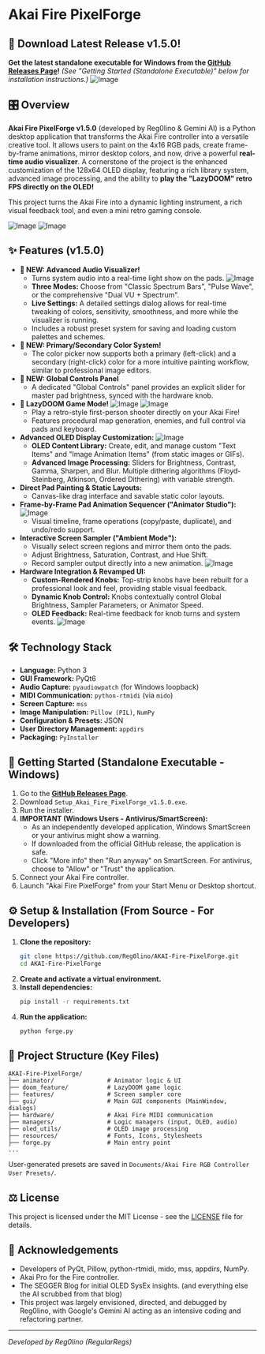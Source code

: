 # Akai Fire PixelForge

## 🚀 Download Latest Release v1.5.0!

**Get the latest standalone executable for Windows from the [GitHub Releases Page](https://github.com/Reg0lino/AKAI-Fire-PixelForge/releases/latest)!**
*(See "Getting Started (Standalone Executable)" below for installation instructions.)*
![Image](https://github.com/Reg0lino/AKAI-Fire-PixelForge/blob/main/images/boring.png)

## 🎛️ Overview

**Akai Fire PixelForge v1.5.0** (developed by Reg0lino & Gemini AI) is a Python desktop application that transforms the Akai Fire controller into a versatile creative tool. It allows users to paint on the 4x16 RGB pads, create frame-by-frame animations, mirror desktop colors, and now, drive a powerful **real-time audio visualizer**. A cornerstone of the project is the enhanced customization of the 128x64 OLED display, featuring a rich library system, advanced image processing, and the ability to **play the "LazyDOOM" retro FPS directly on the OLED!**

This project turns the Akai Fire into a dynamic lighting instrument, a rich visual feedback tool, and even a mini retro gaming console.

![Image](https://raw.githubusercontent.com/Reg0lino/AKAI-Fire-PixelForge/refs/heads/main/images/full.png)
![Image](https://raw.githubusercontent.com/Reg0lino/AKAI-Fire-PixelForge/refs/heads/main/images/oled.png)

## ✨ Features (v1.5.0)

*   **🎵 NEW: Advanced Audio Visualizer!**
    *   Turns system audio into a real-time light show on the pads.
![Image](https://raw.githubusercontent.com/Reg0lino/AKAI-Fire-PixelForge/refs/heads/main/images/audiovis.png)
    *   **Three Modes:** Choose from "Classic Spectrum Bars", "Pulse Wave", or the comprehensive "Dual VU + Spectrum".
    *   **Live Settings:** A detailed settings dialog allows for real-time tweaking of colors, sensitivity, smoothness, and more while the visualizer is running.
    *   Includes a robust preset system for saving and loading custom palettes and schemes.
*   **🎨 NEW: Primary/Secondary Color System!**
    *   The color picker now supports both a primary (left-click) and a secondary (right-click) color for a more intuitive painting workflow, similar to professional image editors.
*   **🔆 NEW: Global Controls Panel**
    *   A dedicated "Global Controls" panel provides an explicit slider for master pad brightness, synced with the hardware knob.
*   **👹 LazyDOOM Game Mode!**
![Image](https://raw.githubusercontent.com/Reg0lino/AKAI-Fire-PixelForge/refs/heads/main/images/doomoled.png)
![Image](https://raw.githubusercontent.com/Reg0lino/AKAI-Fire-PixelForge/refs/heads/main/images/doomcontrol.png)
    *   Play a retro-style first-person shooter directly on your Akai Fire!
    *   Features procedural map generation, enemies, and full control via pads and keyboard.
*   **Advanced OLED Display Customization:**
![Image](https://raw.githubusercontent.com/Reg0lino/AKAI-Fire-PixelForge/refs/heads/main/images/oled.png)
    *   **OLED Content Library:** Create, edit, and manage custom "Text Items" and "Image Animation Items" (from static images or GIFs).
    *   **Advanced Image Processing:** Sliders for Brightness, Contrast, Gamma, Sharpen, and Blur. Multiple dithering algorithms (Floyd-Steinberg, Atkinson, Ordered Dithering) with variable strength.
*   **Direct Pad Painting & Static Layouts:**
    *   Canvas-like drag interface and savable static color layouts.
*   **Frame-by-Frame Pad Animation Sequencer ("Animator Studio"):**
![Image](https://raw.githubusercontent.com/Reg0lino/AKAI-Fire-PixelForge/refs/heads/main/images/animatorUI.png)
    *   Visual timeline, frame operations (copy/paste, duplicate), and undo/redo support.
*   **Interactive Screen Sampler ("Ambient Mode"):**
    *   Visually select screen regions and mirror them onto the pads.
    *   Adjust Brightness, Saturation, Contrast, and Hue Shift.
    *   Record sampler output directly into a new animation.
![Image](https://raw.githubusercontent.com/Reg0lino/AKAI-Fire-PixelForge/refs/heads/main/images/sample.png)
*   **Hardware Integration & Revamped UI:**
    *   **Custom-Rendered Knobs:** Top-strip knobs have been rebuilt for a professional look and feel, providing stable visual feedback.
    *   **Dynamic Knob Control:** Knobs contextually control Global Brightness, Sampler Parameters, or Animator Speed.
    *   **OLED Feedback:** Real-time feedback for knob turns and system events.
![Image](https://raw.githubusercontent.com/Reg0lino/AKAI-Fire-PixelForge/refs/heads/main/images/toprow.png)

## 🛠️ Technology Stack

*   **Language:** Python 3
*   **GUI Framework:** PyQt6
*   **Audio Capture:** `pyaudiowpatch` (for Windows loopback)
*   **MIDI Communication:** `python-rtmidi` (via `mido`)
*   **Screen Capture:** `mss`
*   **Image Manipulation:** `Pillow (PIL)`, `NumPy`
*   **Configuration & Presets:** JSON
*   **User Directory Management:** `appdirs`
*   **Packaging:** `PyInstaller`

## 🚀 Getting Started (Standalone Executable - Windows)

1.  Go to the [**GitHub Releases Page**](https://github.com/Reg0lino/AKAI-Fire-PixelForge/releases/latest).
2.  Download `Setup_Akai_Fire_PixelForge_v1.5.0.exe`.
3.  Run the installer.
4.  **IMPORTANT (Windows Users - Antivirus/SmartScreen):**
    *   As an independently developed application, Windows SmartScreen or your antivirus might show a warning.
    *   If downloaded from the official GitHub release, the application is safe.
    *   Click "More info" then "Run anyway" on SmartScreen. For antivirus, choose to "Allow" or "Trust" the application.
5.  Connect your Akai Fire controller.
6.  Launch "Akai Fire PixelForge" from your Start Menu or Desktop shortcut.

## ⚙️ Setup & Installation (From Source - For Developers)

1.  **Clone the repository:**
    ```bash
    git clone https://github.com/Reg0lino/AKAI-Fire-PixelForge.git
    cd AKAI-Fire-PixelForge
    ```
2.  **Create and activate a virtual environment.**
3.  **Install dependencies:**
    ```bash
    pip install -r requirements.txt
    ```
4.  **Run the application:**
    ```bash
    python forge.py
    ```

## 📂 Project Structure (Key Files)
```
AKAI-Fire-PixelForge/
├── animator/               # Animator logic & UI
├── doom_feature/           # LazyDOOM game logic
├── features/               # Screen sampler core
├── gui/                    # Main GUI components (MainWindow, dialogs)
├── hardware/               # Akai Fire MIDI communication
├── managers/               # Logic managers (input, OLED, audio)
├── oled_utils/             # OLED image processing
├── resources/              # Fonts, Icons, Stylesheets
├── forge.py                # Main entry point
...
```
User-generated presets are saved in `Documents/Akai Fire RGB Controller User Presets/`.

## ⚖️ License

This project is licensed under the MIT License - see the [LICENSE](LICENSE) file for details.

## 🙏 Acknowledgements

*   Developers of PyQt, Pillow, python-rtmidi, mido, mss, appdirs, NumPy.
*   Akai Pro for the Fire controller.
*   The SEGGER Blog for initial OLED SysEx insights. (and everything else the AI scrubbed from that blog)
*   This project was largely envisioned, directed, and debugged by Reg0lino, with Google's Gemini AI acting as an intensive coding and refactoring partner.

---
*Developed by Reg0lino (RegularRegs)*

